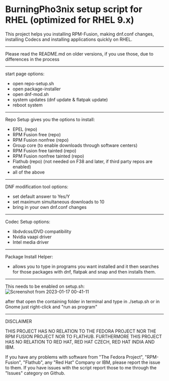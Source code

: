# BurningPho3nix setup script for RHEL (optimized for RHEL 9.x)

This project helps you installing RPM-Fusion, making dnf.conf changes, installing Codecs and installing applications quickly on RHEL.

______________________________________________________

Please read the README.md on older versions, if you use those, due to differences in the process

______________________________________________________

start page options:
- open repo-setup.sh
- open package-installer
- open dnf-mod.sh
- system updates (dnf update & flatpak update)
- reboot system
______________________________________________________

Repo Setup gives you the options to install:
- EPEL (repo)
- RPM Fusion free (repo)
- RPM Fusion nonfree (repo)
- Group core (to enable downloads through software centers)
- RPM Fusion free tainted (repo)
- RPM Fusion nonfree tainted (repo)
- Flathub (repo) (not needed on F38 and later, if third party repos are enabled)
- all of the above

______________________________________________________

DNF modification tool options:
- set default answer to Yes/Y
- set maximum simultaneous downloads to 10
- bring in your own dnf.conf changes
______________________________________________________

Codec Setup options:
- libdvdcss/DVD compatibility
- Nvidia vaapi driver
- Intel media driver

_______________________________________________________

Package Install Helper:
- allows you to type in programs you want installed
and it then searches for those packages with dnf, flatpak and snap
and then installs them.
______________________________________________________

This needs to be enabled on setup.sh:
![Screenshot from 2023-01-17 00-41-11](https://user-images.githubusercontent.com/95959450/212780926-f5806457-5b99-4c5c-9b70-ef21296ea32e.png)

after that open the containing folder in terminal and type in ./setup.sh or in Gnome just right-click and "run as program"

_______________________________________________________
DISCLAIMER

THIS PROJECT HAS NO RELATION TO THE FEDORA PROJECT NOR THE RPM FUSION PROJECT NOR TO FLATHUB.
FURTHERMORE THIS PROJECT HAS NO RELATION TO RED HAT, RED HAT CZECH, RED HAT INDIA AND IBM.

If you have any problems with software from "The Fedora Project", "RPM-Fusion", "Flathub", any "Red Hat" Company or IBM,
please report the issue to them.
If you have issues with the script report those to me through the "Issues" category on Github.
